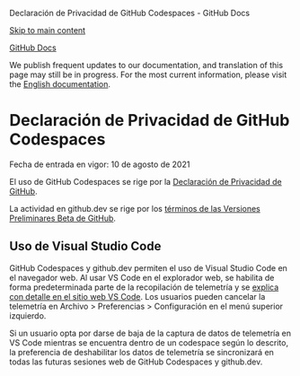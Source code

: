 Declaración de Privacidad de GitHub Codespaces - GitHub Docs

[Skip to main content](#main-content)

[](/es)[GitHub Docs](/es)

We publish frequent updates to our documentation, and translation of this page may still be in progress. For the most current information, please visit the [English documentation](/en).

Declaración de Privacidad de GitHub Codespaces
==========

Fecha de entrada en vigor: 10 de agosto de 2021

El uso de GitHub Codespaces se rige por la [Declaración de Privacidad de GitHub](/es/github/site-policy/github-privacy-statement).

La actividad en github.dev se rige por los [términos de las Versiones Preliminares Beta de GitHub](/es/github/site-policy/github-terms-of-service#j-beta-previews).

[](#uso-de-visual-studio-code)[]()Uso de Visual Studio Code
----------

GitHub Codespaces y github.dev permiten el uso de Visual Studio Code en el navegador web. Al usar VS Code en el explorador web, se habilita de forma predeterminada parte de la recopilación de telemetría y se [explica con detalle en el sitio web VS Code](https://code.visualstudio.com/docs/getstarted/telemetry). Los usuarios pueden cancelar la telemetría en Archivo \> Preferencias \> Configuración en el menú superior izquierdo.

Si un usuario opta por darse de baja de la captura de datos de telemetría en VS Code mientras se encuentra dentro de un codespace según lo descrito, la preferencia de deshabilitar los datos de telemetría se sincronizará en todas las futuras sesiones web de GitHub Codespaces y github.dev.
